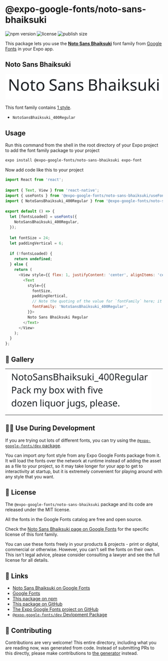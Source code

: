 # @expo-google-fonts/noto-sans-bhaiksuki

![npm version](https://flat.badgen.net/npm/v/@expo-google-fonts/noto-sans-bhaiksuki)
![license](https://flat.badgen.net/github/license/expo/google-fonts)
![publish size](https://flat.badgen.net/packagephobia/install/@expo-google-fonts/noto-sans-bhaiksuki)

This package lets you use the [**Noto Sans Bhaiksuki**](https://fonts.google.com/specimen/Noto+Sans+Bhaiksuki) font family from [Google Fonts](https://fonts.google.com/) in your Expo app.

## Noto Sans Bhaiksuki

![Noto Sans Bhaiksuki](./font-family.png)

This font family contains [1 style](#-gallery).

- `NotoSansBhaiksuki_400Regular`

## Usage

Run this command from the shell in the root directory of your Expo project to add the font family package to your project
```sh
expo install @expo-google-fonts/noto-sans-bhaiksuki expo-font
```

Now add code like this to your project
```js
import React from 'react';

import { Text, View } from 'react-native';
import { useFonts } from '@expo-google-fonts/noto-sans-bhaiksuki/useFonts';
import { NotoSansBhaiksuki_400Regular } from '@expo-google-fonts/noto-sans-bhaiksuki/400Regular';

export default () => {
  let [fontsLoaded] = useFonts({
    NotoSansBhaiksuki_400Regular,
  });

  let fontSize = 24;
  let paddingVertical = 6;

  if (!fontsLoaded) {
    return undefined;
  } else {
    return (
      <View style={{ flex: 1, justifyContent: 'center', alignItems: 'center' }}>
        <Text
          style={{
            fontSize,
            paddingVertical,
            // Note the quoting of the value for `fontFamily` here; it expects a string!
            fontFamily: 'NotoSansBhaiksuki_400Regular',
          }}>
          Noto Sans Bhaiksuki Regular
        </Text>
      </View>
    );
  }
};

```

## 🔡 Gallery


||||
|-|-|-|
|![NotoSansBhaiksuki_400Regular](./NotoSansBhaiksuki_400Regular.ttf.png)||||


## 👩‍💻 Use During Development

If you are trying out lots of different fonts, you can try using the [`@expo-google-fonts/dev` package](https://github.com/expo/google-fonts/tree/master/font-packages/dev#readme).

You can import *any* font style from any Expo Google Fonts package from it. It will load the fonts
over the network at runtime instead of adding the asset as a file to your project, so it may take longer
for your app to get to interactivity at startup, but it is extremely convenient
for playing around with any style that you want.

## 📖 License

The `@expo-google-fonts/noto-sans-bhaiksuki` package and its code are released under the MIT license.

All the fonts in the Google Fonts catalog are free and open source.

Check the [Noto Sans Bhaiksuki page on Google Fonts](https://fonts.google.com/specimen/Noto+Sans+Bhaiksuki) for the specific license of this font family.

You can use these fonts freely in your products & projects - print or digital, commercial or otherwise. However, you can't sell the fonts on their own. This isn't legal advice, please consider consulting a lawyer and see the full license for all details.

## 🔗 Links

- [Noto Sans Bhaiksuki on Google Fonts](https://fonts.google.com/specimen/Noto+Sans+Bhaiksuki)
- [Google Fonts](https://fonts.google.com/)
- [This package on npm](https://www.npmjs.com/package/@expo-google-fonts/noto-sans-bhaiksuki)
- [This package on GitHub](https://github.com/expo/google-fonts/tree/master/font-packages/noto-sans-bhaiksuki)
- [The Expo Google Fonts project on GitHub](https://github.com/expo/google-fonts)
- [`@expo-google-fonts/dev` Devlopment Package](https://github.com/expo/google-fonts/tree/master/font-packages/dev)

## 🤝 Contributing

Contributions are very welcome! This entire directory, including what you are reading now, was generated from code. Instead of submitting PRs to this directly, please make contributions to [the generator](https://github.com/expo/google-fonts/tree/master/packages/generator) instead.
